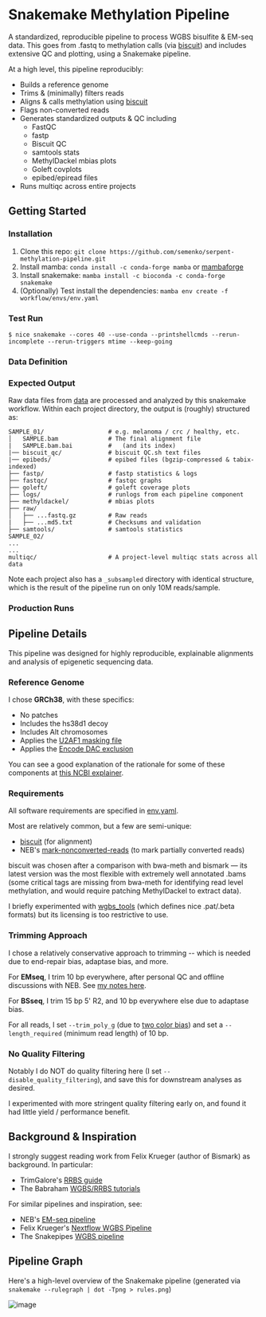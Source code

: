 # Snakemake Methylation Pipeline

A standardized, reproducible pipeline to process WGBS bisulfite & EM-seq data. This goes from .fastq to methylation calls (via [biscuit](https://github.com/huishenlab/biscuit)) and includes extensive QC and plotting, using a Snakemake pipeline.

At a high level, this pipeline reproducibly:
- Builds a reference genome
- Trims & (minimally) filters reads
- Aligns & calls methylation using [biscuit](https://github.com/huishenlab/biscuit)
- Flags non-converted reads
- Generates standardized outputs & QC including
    - FastQC
    - fastp
    - Biscuit QC
    - samtools stats
    - MethylDackel mbias plots
    - Goleft covplots
    - epibed/epiread files
- Runs multiqc across entire projects

## Getting Started

### Installation
1. Clone this repo: `git clone https://github.com/semenko/serpent-methylation-pipeline.git`
1. Install mamba: `conda install -c conda-forge mamba` or [mambaforge](https://github.com/conda-forge/miniforge#mambaforge)
1. Install snakemake: `mamba install -c bioconda -c conda-forge snakemake`
1. (Optionally) Test install the dependencies: `mamba env create -f workflow/envs/env.yaml`

### Test Run
`
$ nice snakemake --cores 40 --use-conda --printshellcmds --rerun-incomplete --rerun-triggers mtime --keep-going
`

### Data Definition


### Expected Output

Raw data files from [data](../data) are processed and analyzed by this snakemake workflow. Within each project directory, the output is (roughly) structured as:

    SAMPLE_01/                  # e.g. melanoma / crc / healthy, etc.
    │   SAMPLE.bam              # The final alignment file 
    |   SAMPLE.bam.bai          #   (and its index)
    |── biscuit_qc/             # biscuit QC.sh text files
    |── epibeds/                # epibed files (bgzip-compressed & tabix-indexed)
    ├── fastp/                  # fastp statistics & logs
    ├── fastqc/                 # fastqc graphs 
    ├── goleft/                 # goleft coverage plots
    ├── logs/                   # runlogs from each pipeline component
    ├── methyldackel/           # mbias plots
    ├── raw/
    │   ├── ...fastq.gz         # Raw reads
    |   ├── ...md5.txt          # Checksums and validation
    ├── samtools/               # samtools statistics
    SAMPLE_02/
    ...
    ...
    multiqc/                    # A project-level multiqc stats across all data

Note each project also has a `_subsampled` directory with identical structure, which is the result of the pipeline run on only 10M reads/sample.


### Production Runs


## Pipeline Details

This pipeline was designed for highly reproducible, explainable alignments and analysis of epigenetic sequencing data.

### Reference Genome

I chose **GRCh38**, with these specifics:
- No patches
- Includes the hs38d1 decoy
- Includes Alt chromosomes
- Applies the [U2AF1 masking file](https://genomeref.blogspot.com/2021/07/one-of-these-things-doest-belong.html)
- Applies the [Encode DAC exclusion](https://www.encodeproject.org/annotations/ENCSR636HFF/)

You can see a good explanation of the rationale for some of these components at [this NCBI explainer](https://ftp.ncbi.nlm.nih.gov/genomes/all/GCF/000/001/405/GCF_000001405.40_GRCh38.p14/GRCh38_major_release_seqs_for_alignment_pipelines/README_analysis_sets.txt).

### Requirements

All software requirements are specified in [env.yaml](workflow/envs/env.yaml).

Most are relatively common, but a few are semi-unique:
- [biscuit](https://github.com/huishenlab/biscuit) (for alignment)
- NEB's [mark-nonconverted-reads](https://github.com/nebiolabs/mark-nonconverted-reads) (to mark partially converted reads)

biscuit was chosen after a comparison with bwa-meth and bismark — its latest version was the most flexible with extremely well annotated .bams (some critical tags are missing from bwa-meth for identifying read level methylation, and would require patching MethylDackel to extract data).

I briefly experimented with [wgbs_tools](https://github.com/nloyfer/wgbs_tools) (which defines nice .pat/.beta formats) but its licensing is too restrictive to use.

### Trimming Approach

I chose a relatively conservative approach to trimming -- which is needed due to end-repair bias, adaptase bias, and more. 

For **EMseq**, I trim 10 bp everywhere, after personal QC and offline discussions with NEB. See [my notes here](https://github.com/FelixKrueger/Bismark/issues/509).

For **BSseq**, I trim 15 bp 5' R2, and 10 bp everywhere else due to adaptase bias.

For all reads, I set `--trim_poly_g` (due to [two color bias](https://sequencing.qcfail.com/articles/illumina-2-colour-chemistry-can-overcall-high-confidence-g-bases/)) and set a `--length_required` (minimum read length) of 10 bp.

### No Quality Filtering

Notably I do NOT do quality filtering here (I set `--disable_quality_filtering`), and save this for downstream analyses as desired.

I experimented with more stringent quality filtering early on, and found it had little yield / performance benefit. 


## Background & Inspiration

I strongly suggest reading work from Felix Krueger (author of Bismark) as background. In particular:
- TrimGalore's [RRBS guide](https://github.com/FelixKrueger/TrimGalore/blob/master/Docs/RRBS_Guide.pdf)
- The Babraham [WGBS/RRBS tutorials](https://www.bioinformatics.babraham.ac.uk/training.html#bsseq)

For similar pipelines and inspiration, see:
- NEB's [EM-seq pipeline](https://github.com/nebiolabs/EM-seq/)
- Felix Krueger's [Nextflow WGBS Pipeline](https://github.com/FelixKrueger/nextflow_pipelines/blob/master/nf_bisulfite_WGBS)
- The Snakepipes [WGBS pipeline](https://snakepipes.readthedocs.io/en/latest/content/workflows/WGBS.html)


## Pipeline Graph

Here's a high-level overview of the Snakemake pipeline (generated via `snakemake --rulegraph | dot -Tpng > rules.png`)

![image](https://user-images.githubusercontent.com/167135/211419041-54664bc2-3d5d-43ad-9dca-16d62da07d7b.png)

